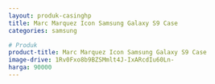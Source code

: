 ```yaml
---
layout: produk-casinghp
title: Marc Marquez Icon Samsung Galaxy S9 Case
categories: samsung

# Produk
product-title: Marc Marquez Icon Samsung Galaxy S9 Case
image-drive: 1Rv0Fxo8b9BZSMmlt4J-IxARcdIu60Ln-
harga: 90000
---
```

